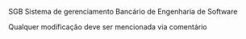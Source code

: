SGB
Sistema de gerenciamento Bancário de Engenharia de Software

Qualquer modificação deve ser mencionada via comentário


